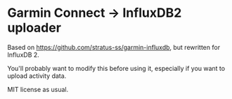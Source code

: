 # Garmin Connect → InfluxDB2 uploader
Based on https://github.com/stratus-ss/garmin-influxdb, but rewritten for InfluxDB 2.

You'll probably want to modify this before using it, especially if you want to upload activity data.

MIT license as usual.
